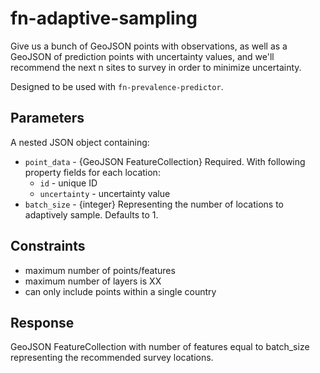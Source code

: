 # fn-adaptive-sampling

Give us a bunch of GeoJSON points with observations, as well as a GeoJSON of prediction points with uncertainty values, and we'll recommend the next n sites to survey in order to minimize uncertainty.

Designed to be used with `fn-prevalence-predictor`.

## Parameters

A nested JSON object containing:
- `point_data` - {GeoJSON FeatureCollection} Required. With following property fields for each location:
  - `id` - unique ID
  - `uncertainty` - uncertainty value
- `batch_size` - {integer} Representing the number of locations to adaptively sample. Defaults to 1.

## Constraints

- maximum number of points/features
- maximum number of layers is XX
- can only include points within a single country

## Response

GeoJSON FeatureCollection with number of features equal to batch_size representing the recommended survey locations.
